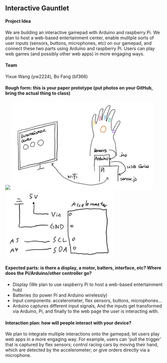 ## Interactive Gauntlet

#### Project Idea

We are building an interactive gamepad with Arduino and raspberry Pi. We plan to host a web-based entertainment center, enable mulitple sorts of user inputs (sensors, buttons, microphones, etc) on our gamepad, and connect these two parts using Arduino and raspberry Pi. Users can play web games (and possibly other web apps) in more engaging ways.


#### Team

Yixue Wang (yw2224), Bo Fang (bf366)


#### Rough form: this is your paper prototype (put photos on your GitHub, bring the actual thing to class)

<img src="./Prototype/board.PNG" width="350">

<img src="./Prototype/pic.PNG" width="450">

<img src="./Prototype/circuit.PNG" width="350">




#### Expected parts: is there a display, a motor, batters, interface, etc? Where does the Pi/Arduino/other controller go?

- Display (We plan to use raspberry Pi to host a web-based entertainment hub)
- Batteries (to power Pi and Arduino wirelessly)
- Input components: accelerometer, flex sensors, buttons, microphones... 
- Arduino captures different input signals, And the inputs get transformed via Arduino, Pi, and finally to the web page the user is interacting with.



#### Interaction plan: how will people interact with your device?

We plan to integrate multiple interactions onto the gamepad, let users play web apps in a more engaging way. For example, users can 'pull the trigger' that is captured by flex sensors; control racing cars by moving their hand, which are detected by the accelerometer; or give orders directly via a microphone.
